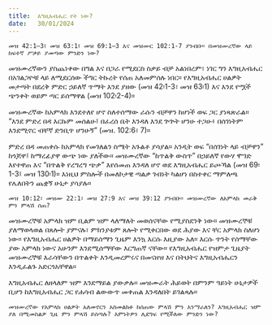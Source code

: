 ```yaml
---
title:  እግዚአብሔር የት ነው?
date:   30/01/2024
---
```


`መዝ 42:1–3፤ መዝ 63:1፤ መዝ 69:1–3 እና መዝሙር 102:1-7 ያንብቡ። በመዝሙረኛው ላይ ከፍተኛ ሥቃይ ያመጣው ምንድን ነው?`

መዝሙረኛውን ያስጨነቀው በግል እና በጋራ የሚደርስ ስቃይ ብቻ አልነበረም፣ ነገር ግን እግዚአብሔር በአገልጋዮቹ ላይ ለሚደርሰው ችግር ትኩረት የሰጠ አለመምሰሉ ነበር። የእግዚአብሔር ሀልዎት መታጣት በደረቅ ምድር ኃይለኛ ጥማት እንደ ያዘው (መዝ 42፡1-3፣ መዝ 63፡1) እና እንደ የሟች ጭንቀት ወይም ጣር ይሰማዋል (መዝ 102፡2-4)።

መዝሙረኛው ከአምላክ እንደተለየ ሆኖ ስለተሰማው ራሱን ብቻዋን ከሆነች ወፍ ጋር ያነጻጽራል። “እንደ ምድረ በዳ እርኩም መሰልሁ፤ በፈረሰ ቤት እንዳለ እንደ ጕጕት ሆንሁ ተጋሁ፥ በሰገነትም እንደሚኖር ብቸኛ ድንቢጥ ሆንሁኝ” (መዝ. 102:6፣ 7)።

ምድረ በዳ መጠቀሱ ከአምላክ የመገለልን ስሜት አጉልቶ ያሳያል። አንዲት ወፍ “በሰገነት ላይ ብቻዋን” ከጎጆዋ፤ ከማረፊያዋ ውጭ ነው ያለችው። መዝሙረኛው “ከጥልቅ ውስጥ” በኃይለኛ የውሃ ሞገድ እየተዋጠ እና “በጥልቅ የረግረግ ጭቃ” እየሰመጠ እንዳለ ሆኖ ወደ እግዚአብሔር ይጮኻል (መዝ 69፡1-3፤ መዝ 130፡1)። እነዚህ ምስሎች በመለኮታዊ ጣልቃ ገብነት ካልሆነ በስተቀር ማምለጫ የሌለበትን ጨቋኝ ሁኔታ ያሳያሉ።

`መዝ 10:12፣ መዝሙ 22:1፣ ​​መዝ 27:9 እና መዝ 39:12 ያንብቡ። መዝሙረኛው ለአምላክ መራቅ ምን ምላሽ ሰጠ?`

መዝሙረኞቹ አምላክ ዝም ቢልም ዝም ላለማለት መወሰናቸው የሚያስደንቅ ነው። መዝሙረኞቹ ያለማወላወል በጸሎት ያምናሉ፣ ምክንያቱም ጸሎት የሚቀርበው ወደ ሕያው እና ቸር አምላክ ስለሆነ ነው። የእግዚአብሔር ሀልዎት በማይሰማን ጊዜም እንኳ እርሱ እዚያው አለ። እርሱ ጥንት የሰማቸው ያው አምላክ ነውና አሁንም እንደሚሰማቸው እርግጠኛ ናቸው። የእግዚአብሔር የዝምታ ጊዜያት መዝሙረኞቹ እራሳቸውን በጥልቀት እንዲመረምሩና በመናዘዝ እና በትህትና እግዚአብሔርን እንዲፈልጉ አድርጎአቸዋል።

እግዚአብሔር ለዘላለም ዝም እንደማይል ያውቃሉ። መዝሙራት ሕይወት በምንም ዓይነት ሁኔታዎች ቢሆን ከእግዚአብሔር ጋር የሐሳብ ልውውጥ መቀጠል እንዳለበት ይገልጻሉ።

`መዝሙረኛው የአምላክ ሀልዎት አለመኖርን አስመልክቶ ከሰጠው ምላሽ ምን እንማራለን? እግዚአብሔር ዝም ያለ በሚመስልዎ ጊዜ ምን ምላሽ ይሰጣሉ? እምነትዎን ሊደግፍ የሚችለው ምንድን ነው?`